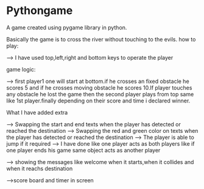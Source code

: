 # Pythongame
A game created using pygame library in python.

Basically the game is to cross the river without touching to the evils.
how to play:

--> I have used top,left,right and bottom keys to operate the player


game logic:

--> first player1 one will start at bottom.if he crosses an fixed obstacle he scores 5 and if he crosses moving obstacle he scores 10.If player touches any obstacle he lost the game then the second player plays from top same like 1st player.finally depending on their score and time i declared winner. 



What I have added extra

--> Swapping the start and end texts when the player has detected or reached the destination
--> Swapping the red and green color on texts when the player has detected or reached the destination
--> The player is able to jump if it required
--> I have done like one player acts as both players like if one player ends his game same object acts as another player

--> showing the messages like welcome when it starts,when it collides and when it reachs destination

-->score board and timer in screen
